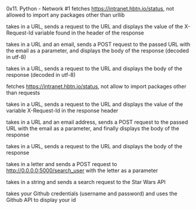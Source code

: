0x11. Python - Network #1
fetches https://intranet.hbtn.io/status, not allowed to import any packages other than urllib

takes in a URL, sends a request to the URL and displays the value of the X-Request-Id variable found in the header of the response

takes in a URL and an email, sends a POST request to the passed URL with the email as a parameter, and displays the body of the response (decoded in utf-8)

takes in a URL, sends a request to the URL and displays the body of the response (decoded in utf-8)

fetches https://intranet.hbtn.io/status, not allow to import packages other than requests

takes in a URL, sends a request to the URL and displays the value of the variable X-Request-Id in the response header

takes in a URL and an email address, sends a POST request to the passed URL with the email as a parameter, and finally displays the body of the response

takes in a URL, sends a request to the URL and displays the body of the response

takes in a letter and sends a POST request to http://0.0.0.0:5000/search_user with the letter as a parameter

takes in a string and sends a search request to the Star Wars API

takes your Github credentials (username and password) and uses the Github API to display your id
